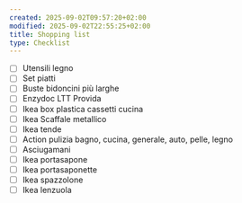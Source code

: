 ```yaml
---
created: 2025-09-02T09:57:20+02:00
modified: 2025-09-02T22:55:25+02:00
title: Shopping list
type: Checklist
---
```


- [ ] Utensili legno
- [ ] Set piatti
- [ ] Buste bidoncini più larghe
- [ ] Enzydoc LTT Provida
- [ ] Ikea box plastica cassetti cucina
- [ ] Ikea Scaffale metallico
- [ ] Ikea tende
- [ ] Action pulizia bagno, cucina, generale, auto, pelle, legno
- [ ] Asciugamani
- [ ] Ikea portasapone
- [ ] Ikea portasaponette
- [ ] Ikea spazzolone
- [ ] Ikea lenzuola
